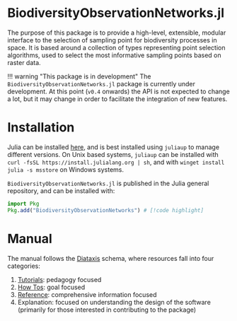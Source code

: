 # BiodiversityObservationNetworks.jl

The purpose of this package is to provide a high-level, extensible, modular interface to the selection of sampling point for biodiversity processes in space. It is based around a collection of types representing point selection algorithms, used to select the most informative sampling points based on raster data. 

!!! warning "This package is in development"
    The `BiodiversityObservationNetworks.jl` package is currently under development. At this point (`v0.4` onwards) the API is not expected to change a lot, but it may change in order to facilitate the integration of new features.

# Installation

Julia can be installed [here](https://julialang.org/downloads/), and is best installed using `juliaup` to manage different versions. On Unix based systems, `juliaup` can be installed with `curl -fsSL https://install.julialang.org | sh`, and with `winget install julia -s msstore` on Windows systems.

`BiodiversityObservationNetworks.jl` is published in the Julia general repository, and can be installed with:

```julia
import Pkg
Pkg.add("BiodiversityObservationNetworks") # [!code highlight]
```

# Manual

The manual follows the [Diataxis](https://diataxis.fr/) schema, where resources fall into four categories:

1. [Tutorials](./tutorials): pedagogy focused
2. [How Tos](./howto): goal focused
3. [Reference](./reference): comprehensive information focused
4. Explanation: focused on understanding the design of the software (primarily for those interested in
   contributing to the package)
